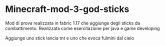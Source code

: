 # Minecraft-mod-3-god-sticks
Mod di prova realizzata in fabric 1.17 che aggiunge degli sticks da combattimento. Realizzata come esercitazione per java e game developing

Aggiunge uno stick lancia tnt e uno che evoca fulmini dal cielo

